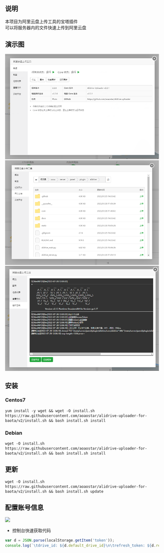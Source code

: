 ## 说明
本项目为阿里云盘上传工具的宝塔插件   
可以将服务器内的文件快速上传到阿里云盘

## 演示图
![](docs/img_1.png)
![](docs/img_2.png)
![](docs/img_3.png)
## 安装
### Centos7
```shell script
yum install -y wget && wget -O install.sh https://raw.githubusercontent.com/aoaostar/alidrive-uploader-for-baota/v2/install.sh && bash install.sh install
```
### Debian
```shell script
wget -O install.sh https://raw.githubusercontent.com/aoaostar/alidrive-uploader-for-baota/v2/install.sh && bash install.sh install
```
## 更新
```
wget -O install.sh https://raw.githubusercontent.com/aoaostar/alidrive-uploader-for-baota/v2/install.sh && bash install.sh update
```
## 配置账号信息
![](https://z3.ax1x.com/2021/03/27/6zB8JA.png)

* 控制台快速获取代码
```javascript
var d = JSON.parse(localStorage.getItem('token'));
console.log(`\tdrive_id: ${d.default_drive_id}\n\trefresh_token: ${d.refresh_token}`);
```